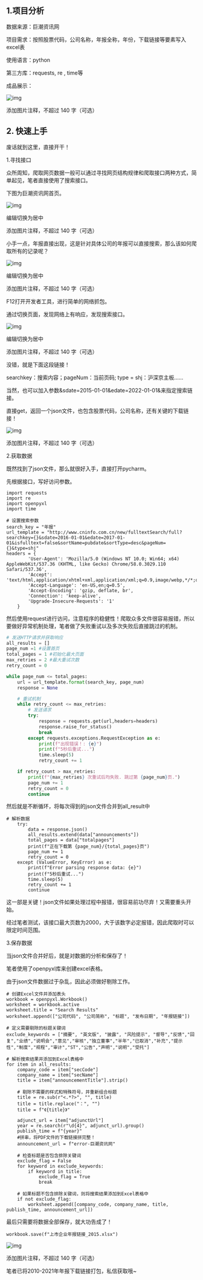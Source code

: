 ## 1.项目分析

 数据来源：巨潮资讯网

 项目需求：按照股票代码，公司名称，年报全称，年份，下载链接等要素写入excel表

 使用语言：python

 第三方库：requests, re , time等

成品展示： 

![img](https://pic2.zhimg.com/80/v2-a251933f28643c9af7aac01adbd26616_1440w.jpg)

添加图片注释，不超过 140 字（可选）

## 2. 快速上手

废话就到这里，直接开干！

1.寻找接口

众所周知，爬取网页数据一般可以通过寻找网页结构规律和爬取接口两种方式，简单起见，笔者直接使用了搜索接口。

下图为巨潮资讯网首页。

![img](https://pic4.zhimg.com/80/v2-d6e2667daf9da1e861e4718424fbcbc7_1440w.jpg)



编辑切换为居中

添加图片注释，不超过 140 字（可选）

小手一点，年报直接出现，这是针对具体公司的年报可以直接搜索，那么该如何爬取所有的记录呢？

![img](https://pic4.zhimg.com/80/v2-49038382d65cb2e1a157e6cc6ecf78df_1440w.jpg)



编辑切换为居中

添加图片注释，不超过 140 字（可选）

F12打开开发者工具，进行简单的网络抓包。

通过切换页面，发现网络上有响应，发现搜索接口。

![img](https://pic1.zhimg.com/80/v2-c38f71f3e7bac7c778f88ac0678a6ddc_1440w.jpg)



编辑切换为居中

添加图片注释，不超过 140 字（可选）

没错，就是下面这段链接！

searchkey：搜索内容；pageNum：当前页码; type = shj：沪深京主板……

当然，也可以加入参数&sdate=2015-01-01&edate=2022-01-01&来指定搜索链接。

直接get，返回一个json文件，也包含股票代码，公司名称，还有关键的下载链接！

![img](https://pic3.zhimg.com/80/v2-add3df80b7ef5c7f039e9bb1db476f85_1440w.jpg)

添加图片注释，不超过 140 字（可选）

2.获取数据

既然找到了json文件，那么就很好入手，直接打开pycharm。

先根据接口，写好访问参数。

```
import requests
import re
import openpyxl
import time

# 设置搜索参数
search_key = "年报"
url_template = "http://www.cninfo.com.cn/new/fulltextSearch/full?searchkey={}&sdate=2016-01-01&edate=2017-01-01&isfulltext=false&sortName=pubdate&sortType=desc&pageNum={}&type=shj"
headers = {
        'User-Agent': 'Mozilla/5.0 (Windows NT 10.0; Win64; x64) AppleWebKit/537.36 (KHTML, like Gecko) Chrome/58.0.3029.110 Safari/537.36',
        'Accept': 'text/html,application/xhtml+xml,application/xml;q=0.9,image/webp,*/*;q=0.8',
        'Accept-Language': 'en-US,en;q=0.5',
        'Accept-Encoding': 'gzip, deflate, br',
        'Connection': 'keep-alive',
        'Upgrade-Insecure-Requests': '1'
    }
```

然后使用request进行访问，注意程序的稳健性！爬取众多文件很容易报错，所以要做好异常机制处理，笔者做了失败重试以及多次失败后直接跳过的机制。

```python
# 发送HTTP请求并获取响应
all_results = []
page_num =1 #设置首页
total_pages = 1 #初始化最大页面
max_retries = 2 #最大重试次数
retry_count = 0

while page_num <= total_pages:
    url = url_template.format(search_key, page_num)
    response = None

    # 重试机制
    while retry_count <= max_retries:
        # 发送请求
        try:
            response = requests.get(url,headers=headers)
            response.raise_for_status()
            break
        except requests.exceptions.RequestException as e:
            print(f"出现错误！: {e}")
            print(f"5秒后重试...")
            time.sleep(5)
            retry_count += 1

    if retry_count > max_retries:
        print(f"{max_retries} 次重试后均失败. 跳过第 {page_num}页.")
        page_num += 1
        retry_count = 0
        continue
```

然后就是不断循环，将每次得到的json文件合并到all_result中

```
# 解析数据
    try:
        data = response.json()
        all_results.extend(data["announcements"])
        total_pages = data["totalpages"]
        print(f"正在下载第 {page_num}/{total_pages}页")
        page_num += 1
        retry_count = 0
    except (ValueError, KeyError) as e:
        print(f"Error parsing response data: {e}")
        print(f"5秒后重试...")
        time.sleep(5)
        retry_count += 1
        continue
```

 这一部是关键！json文件如果处理过程中报错，很容易前功尽弃！又需要重头开始。

经过笔者测试，该接口最大页数为2000，大于该数字必定报错，因此爬取时可以限定时间范围。

3.保存数据

当json文件合并好后，就是对数据的分析和保存了！

笔者使用了openpyxl库来创建excel表格。

由于json文件数据过于杂乱，因此必须做好剔除工作。

```
# 创建Excel文件并添加表头
workbook = openpyxl.Workbook()
worksheet = workbook.active
worksheet.title = "Search Results"
worksheet.append(["公司代码", "公司简称", "标题", "发布日期", "年报链接"])

# 定义需要剔除的标题关键词
exclude_keywords = ["摘要", "英文版", "披露", "风险提示", "督导","反馈","回复","业绩","说明会","意见","审核","独立董事","半年","已取消","补充","提示性","制度","规程","审计","ST","公告","声明","说明","受托"]

# 解析搜索结果并添加到Excel表格中
for item in all_results:
    company_code = item["secCode"]
    company_name = item["secName"]
    title = item["announcementTitle"].strip()

    # 剔除不需要的样式和特殊符号，并重新组合标题
    title = re.sub(r"<.*?>", "", title)
    title = title.replace("：", "")
    title = f"《{title}》"

    adjunct_url = item["adjunctUrl"]
    year = re.search(r"\d{4}", adjunct_url).group()
    publish_time = f"{year}"
    #拼串，将PDF文件的下载链接拼完整！
    announcement_url = f"error-巨潮资讯网"

    # 检查标题是否包含排除关键词
    exclude_flag = False
    for keyword in exclude_keywords:
        if keyword in title:
            exclude_flag = True
            break

    # 如果标题不包含排除关键词，则将搜索结果添加到Excel表格中
    if not exclude_flag:
        worksheet.append([company_code, company_name, title, publish_time, announcement_url])
```

 最后只需要将数据全部保存，就大功告成了！

```
workbook.save(f"上市企业年报链接_2015.xlsx")
```

![img](https://pic1.zhimg.com/80/v2-a20669ea0f1d0b62caf4c3a70405f807_1440w.jpg)

添加图片注释，不超过 140 字（可选）

笔者已将2010-2021年年报下载链接打包，私信获取哦~